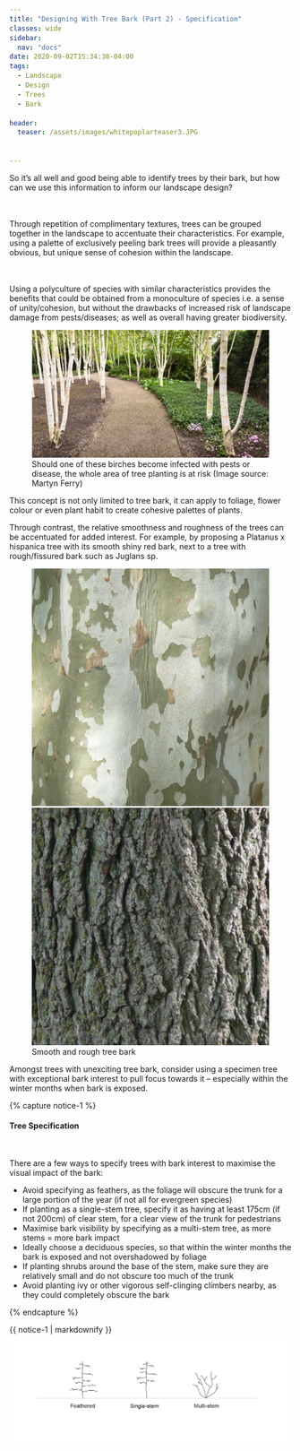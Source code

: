 ```yaml
---
title: "Designing With Tree Bark (Part 2) - Specification"
classes: wide
sidebar:
  nav: "docs"
date: 2020-09-02T15:34:30-04:00
tags:
  - Landscape
  - Design
  - Trees
  - Bark
  
header:
  teaser: /assets/images/whitepoplarteaser3.JPG
  
  
---
```

  
  
<p style="text-align: justify;">
  
So it’s all well and good being able to identify trees by their bark, but how can we use this information to inform our landscape design?

<br><br>
Through repetition of complimentary textures, trees can be grouped together in the landscape to accentuate their characteristics. For example, using a palette of exclusively peeling bark trees will provide a pleasantly obvious, but unique sense of cohesion within the landscape.

<br><br>
Using a polyculture of species with similar characteristics provides the benefits that could be obtained from a monoculture of species i.e. a sense of unity/cohesion, but without the drawbacks of increased risk of landscape damage from pests/diseases; as well as overall having greater biodiversity.


<figure class="half">
    <a href="/assets/images/monoculture, Martyn Ferry.JPG"><img src="/assets/images/monoculture, Martyn Ferry.JPG"></a>
    <figcaption>Should one of these birches become infected with pests or disease, the whole area of tree planting is at risk (Image source: Martyn Ferry)</figcaption>
  
</figure>


This concept is not only limited to tree bark, it can apply to foliage, flower colour or even plant habit to create cohesive palettes of plants.

Through contrast, the relative smoothness and roughness of the trees can be accentuated for added interest. For example, by proposing a Platanus x hispanica tree with its smooth shiny red bark, next to a tree with rough/fissured bark such as Juglans sp.


</p>

<figure class="half">
    <a href="/assets/images/platanus x hispanica CC0.jpg"><img src="/assets/images/platanus x hispanica CC0.jpg"></a>
    <a href="/assets/images/Juglans nigra CC0.jpg"><img src="/assets/images/Juglans nigra CC0.jpg"></a>
    <figcaption>Smooth and rough tree bark </figcaption>
</figure>

<p style="text-align: justify;">

Amongst trees with unexciting tree bark, consider using a specimen tree with exceptional bark interest to pull focus towards it – especially within the winter months when bark is exposed.

</p>

{% capture notice-1 %}

#### Tree Specification

<br>

There are a few ways to specify trees with bark interest to maximise the visual impact of the bark:

* Avoid specifying as feathers, as the foliage will obscure the trunk for a large portion of the year (if not all for evergreen species)
* If planting as a single-stem tree, specify it as having at least 175cm (if not 200cm) of clear stem, for a clear view of the trunk for pedestrians
* Maximise bark visibility by specifying as a multi-stem tree, as more stems = more bark impact
* Ideally choose a deciduous species, so that within the winter months the bark is exposed and not overshadowed by foliage
* If planting shrubs around the base of the stem, make sure they are relatively small and do not obscure too much of the trunk 
* Avoid planting ivy or other vigorous self-clinging climbers nearby, as they could completely obscure the bark

{% endcapture %}

<div class="notice">
  {{ notice-1 | markdownify }}
</div>

<img src="/assets/images/treeform.PNG" alt="no-alignment">
